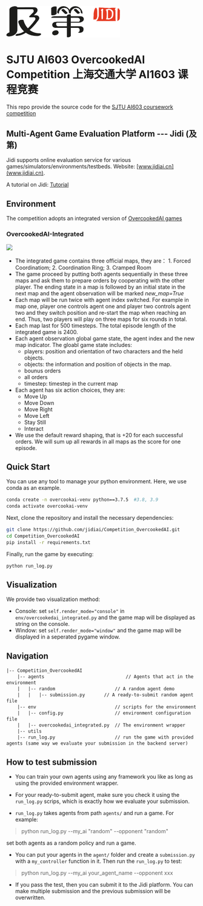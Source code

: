 <img src="imgs/Jidi%20logo.png" width='300px'> 

# SJTU AI603 OvercookedAI Competition 上海交通大学 AI1603 课程竞赛

This repo provide the source code for the [SJTU AI603 coursework competition](http://www.jidiai.cn/compete_detail?compete=40)



## Multi-Agent Game Evaluation Platform --- Jidi (及第)
Jidi supports online evaluation service for various games/simulators/environments/testbeds. Website: [www.jidiai.cn](www.jidiai.cn).

A tutorial on Jidi: [Tutorial](https://github.com/jidiai/ai_lib/blob/master/assets/Jidi%20tutorial.pdf)


## Environment
The competition adopts an integrated version of [OvercookedAI games](https://github.com/HumanCompatibleAI/overcooked_ai)


### OvercookedAI-Integrated
<img src='https://jidi-images.oss-cn-beijing.aliyuncs.com/jidi/env98.gif' width=400>

- The integrated game contains three official maps, they are： 1. Forced Coordinatiom; 2. Coordination Ring; 3. Cramped Room
- The game proceed by putting both agents sequentially in these three maps and ask them to prepare orders by cooperating with the other player. The ending state in a map is followed by an initial state in the next map and the agent observation will be marked *new_map=True*
- Each map will be run twice with agent index switched. For example in map one, player one controls agent one and player two controls agent two and they switch position and re-start the map when reaching an end. Thus, two players will play on three maps for six rounds in total.
- Each map last for 500 timesteps. The total episode length of the integrated game is 2400.
- Each agent observation global game state, the agent index and the new map indicator. The gloabl game state includes:
  - players: position and orientation of two characters and the held objects.
  - objects: the information and position of objects in the map.
  - bounus orders
  - all orders
  - timestep:  timestep in the current map
- Each agent has six action choices, they are:
  - Move Up
  - Move Down
  - Move Right
  - Move Left
  - Stay Still
  - Interact
- We use the default reward shaping, that is +20 for each successful orders. We will sum up all rewards in all maps as the score for one episode.


## Quick Start

You can use any tool to manage your python environment. Here, we use conda as an example.

```bash
conda create -n overcookai-venv python==3.7.5  #3.8, 3.9
conda activate overcookai-venv
```

Next, clone the repository and install the necessary dependencies:
```bash
git clone https://github.com/jidiai/Competition_OvercookedAI.git
cd Competition_OvercookedAI
pip install -r requirements.txt
```

Finally, run the game by executing:
```bash
python run_log.py
```

## Visualization

We provide two visualization method:
- Console: set `self.render_mode="console"` in `env/overcookedai_integrated.py` and the game map will be displayed as string on the console.
- Window: set `self.render_mode="window"` and the game map will be displayed in a seperated pygame window.


## Navigation

```
|-- Competition_OvercookedAI               
	|-- agents                              // Agents that act in the environment
	|	|-- random                      // A random agent demo
	|	|	|-- submission.py       // A ready-to-submit random agent file
	|-- env		                        // scripts for the environment
	|	|-- config.py                   // environment configuration file
	|	|-- overcookedai_integrated.py  // The environment wrapper		      
	|-- utils               
	|-- run_log.py		                // run the game with provided agents (same way we evaluate your submission in the backend server)
```



## How to test submission

- You can train your own agents using any framework you like as long as using the provided environment wrapper. 

- For your ready-to-submit agent, make sure you check it using the ``run_log.py`` scrips, which is exactly how we 
evaluate your submission.

- ``run_log.py`` takes agents from path `agents/` and run a game. For example:

>python run_log.py --my_ai "random" --opponent "random"

set both agents as a random policy and run a game.

- You can put your agents in the `agent/` folder and create a `submission.py` with a `my_controller` function 
in it. Then run the `run_log.py` to test:

>python run_log.py --my_ai your_agent_name --opponent xxx

- If you pass the test, then you can submit it to the Jidi platform. You can make multiple submission and the previous submission will
be overwritten.


